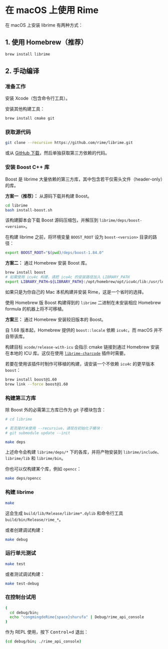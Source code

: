 # 在 macOS 上使用 Rime

在 macOS 上安装 librime 有两种方式：

## 1. 使用 Homebrew（推荐）

```sh
brew install librime
```

## 2. 手动编译

### 准备工作

安装 Xcode（包含命令行工具）。

安装其他构建工具：

``` sh
brew install cmake git
```

### 获取源代码

``` sh
git clone --recursive https://github.com/rime/librime.git
```
或从 [GitHub 下载](https://github.com/rime/librime)，然后单独获取第三方依赖的代码。

### 安装 Boost C++ 库

Boost 是 librime 大量依赖的第三方库，其中包含若干仅需头文件（header-only）的库。

**方案一（推荐）：** 从源码下载并构建 Boost。

``` sh
cd librime
bash install-boost.sh
```

该构建脚本会下载 Boost 源码压缩包，并解压到 `librime/deps/boost-<version>`。

在构建 librime 之前，将环境变量 `BOOST_ROOT` 设为 `boost-<version>` 目录的路径：

``` sh
export BOOST_ROOT="$(pwd)/deps/boost-1.84.0"
```

**方案二：** 通过 Homebrew 安装 Boost 库。

``` sh
brew install boost
# 如需使用 icu4c 构建，请把 icu4c 的安装路径加入 LIBRARY_PATH
export LIBRARY_PATH=${LIBRARY_PATH}:/opt/homebrew/opt/icu4c/lib:/usr/local/opt/icu4c/lib
```

如果只是为你自己的 Mac 本机构建并安装 Rime，这是一个省时的选择。

使用 Homebrew 版 Boost 构建得到的 `librime` 二进制在未安装相应 Homebrew formula 的机器上将不可移植。

**方案三：** 通过 Homebrew 安装较旧版本的 Boost。

自 1.68 版本起，Homebrew 提供的 `boost::locale` 依赖 `icu4c`，而 macOS 并不自带该库。

构建目标 `xcode/release-with-icu` 会指示 cmake 链接到通过 Homebrew 安装在本地的 ICU 库。这仅在使用
[`librime-charcode`](https://github.com/rime/librime-charcode) 插件时需要。

若要在使用该插件时制作可移植的构建，请安装一个不依赖 `icu4c` 的更早版本 `boost`：

``` sh
brew install boost@1.60
brew link --force boost@1.60
```

### 构建第三方库

除 Boost 外的必需第三方库已作为 git 子模块包含：

``` sh
# cd librime

# 若克隆时未使用 --recursive，请现在初始化子模块：
# git submodule update --init

make deps
```

上述命令会构建 `librime/deps/*` 下的各库，并将产物安装到 `librime/include`、`librime/lib` 和 `librime/bin`。

你也可以仅构建某个库，例如 `opencc`：

``` sh
make deps/opencc
```

### 构建 librime

``` sh
make
```
这会生成 `build/lib/Release/librime*.dylib` 和命令行工具 `build/bin/Release/rime_*`。

或者创建调试构建：

``` sh
make debug
```

### 运行单元测试

``` sh
make test
```

或者测试调试构建：

``` sh
make test-debug
```

### 在控制台试用

``` sh
(
  cd debug/bin;
  echo "congmingdeRime{space}shurufa" | Debug/rime_api_console
)
```

作为 REPL 使用，按下 <kbd>Control+d</kbd> 退出：

``` sh
(cd debug/bin; ./rime_api_console)